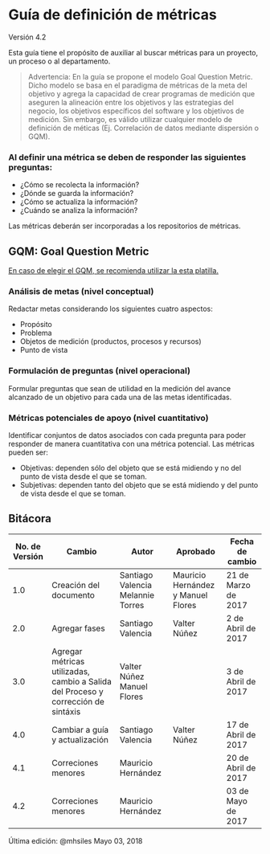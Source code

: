 # Guía de definición de métricas
Versión 4.2

Esta guía tiene el propósito de auxiliar al buscar métricas para un proyecto, un proceso o al departamento.

> Advertencia: En la guía se propone el modelo Goal Question Metric. Dicho modelo se basa en el paradigma de métricas de la meta del objetivo y agrega la capacidad de crear programas de medición que aseguren la alineación entre los objetivos y las estrategias del negocio, los objetivos específicos del software y los objetivos de medición. Sin embargo, es válido utilizar cualquier modelo de definición de méticas (Ej. Correlación de datos mediante dispersión o GQM).

### Al definir una métrica se deben de responder las siguientes preguntas:

<ul>
<li>¿Cómo se recolecta la información?</li>
<li>¿Dónde se guarda la información?</li>
<li>¿Cómo se actualiza la información?</li>
<li>¿Cuándo se analiza la información?</li>
</ul>

Las métricas deberán ser incorporadas a los repositorios de métricas.

## GQM: Goal Question Metric

[En caso de elegir el GQM, se recomienda utilizar la esta platilla.](https://drive.google.com/open?id=1DQtb8yXpBbyqeqMRkvnoOqFh9pAzfSUWFvYvTpTgwN0)

### Análisis de metas (nivel conceptual)
Redactar metas considerando los siguientes cuatro aspectos:
<ul><li>Propósito</li><li>Problema</li><li>Objetos de medición (productos, procesos y recursos)</li><li>Punto de vista</li></ul>

### Formulación de preguntas (nivel operacional)
Formular preguntas que sean de utilidad en la medición del avance alcanzado de un objetivo para cada una de las metas identificadas.

### Métricas potenciales de apoyo (nivel cuantitativo)
Identificar conjuntos de datos asociados con cada pregunta para poder responder de manera cuantitativa con una métrica potencial. Las métricas pueden ser:
<ul><li>Objetivas: dependen sólo del objeto que se está midiendo y no del punto de vista desde el que se toman.</li><li>Subjetivas: dependen tanto del objeto que se está midiendo y del punto de vista desde el que se toman.</li></ul>


## Bitácora
No. de Versión | Cambio | Autor | Aprobado | Fecha de cambio
------------|------|-------------|-----------|-----------
1.0 |Creación del documento | Santiago Valencia Melannie Torres| Mauricio Hernández y Manuel Flores| 21 de Marzo de 2017
2.0 |Agregar fases | Santiago Valencia | Valter Núñez | 2 de Abril de 2017
3.0 |Agregar métricas utilizadas, cambio a Salida del Proceso y corrección de sintáxis | Valter Núñez Manuel Flores | | 3 de Abril de 2017
4.0 |Cambiar a guía y actualización | Santiago Valencia | Valter Núñez | 17 de Abril de 2017
4.1 |Correciones menores | Mauricio Hernández |  | 20 de Abril de 2017
4.2 |Correciones menores | Mauricio Hernández |  | 03 de Mayo de 2017

Última edición: @mhsiles Mayo 03, 2018

